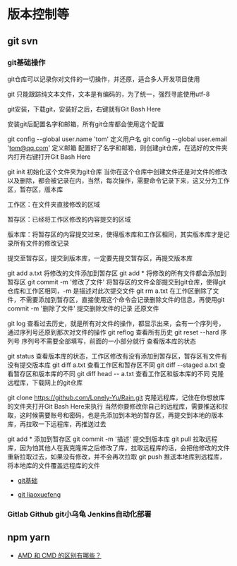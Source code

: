 # 版本控制等

## git svn

### git基础操作

git仓库可以记录你对文件的一切操作，并还原，适合多人开发项目使用

git 只能跟踪纯文本文件，文本是有编码的，为了统一，强烈寻底使用utf-8

git安装，下载git，安装好之后，右键就有Git Bash Here

安装git后配置名字和邮箱，所有git仓库都会使用这个配置

git config --global user.name 'tom' 定义用户名
git config --global user.email 'tom@qq.com' 定义邮箱
配置好了名字和邮箱，则创建git仓库，在选好的文件夹内打开右键打开Git Bash Here

git init 初始化这个文件夹为git仓库
当你在这个仓库中创建文件还是对文件的修改以及删除，都会被记录在内，当然，每次操作，需要命令记录下来，这又分为工作区，暂存区，版本库

工作区：在文件夹直接修改的区域

暂存区：已经将工作区修改的内容提交的区域

版本库：将暂存区的内容提交过来，使得版本库和工作区相同，其实版本库才是记录所有文件的修改记录

提交至暂存区，提交到版本库，一定要先提交暂存区，再提交版本库

git add a.txt 将修改的文件添加到暂存区
git add * 将修改的所有文件都会添加到暂存区
git commit -m '修改了文件' 将暂存区的文件全部提交到git仓库，使得git仓库和工作区相同，-m 是描述对此次提交文件
git rm a.txt 在工作区删除了文件，不需要添加到暂存区，直接使用这个命令会记录删除文件的信息，再使用git commit -m '删除了文件' 提交删除文件的记录
还原文件

git log 查看过去历史，就是所有对文件的操作，都显示出来，会有一个序列号，通过序列号还原到那次对文件的操作
git reflog 查看所有历史
git reset --hard 序列号 序列号不需要全部填写，前面的一小部分就行
查看版本库的状态

git status 查看版本库的状态，工作区修改有没有添加到暂存区，暂存区有文件有没有提交版本库
git diff a.txt 查看工作区和暂存区不同
git diff --staged a.txt 查看暂存区和版本库的不同
git diff head -- a.txt 查看工作区和版本库的不同
克隆远程库，下载网上的git仓库

git clone https://github.com/Lonely-Yu/Rain.git 克隆远程库，记住在你想放库的文件夹打开Git Bash Here来执行
当然你要修改你自己的远程库，需要推送和拉取，这时候需要账号和密码，也是先添加到本地的暂存区，再提交到本地的版本库，再拉取一下远程库，再推送过去

git add * 添加到暂存区
git commit -m '描述' 提交到版本库
git pull 拉取远程库，因为怕其他人在我克隆库之后修改了库，拉取远程库的话，会把他修改的文件重新拉取过去，如果没有修改，并不会再次拉取
git push 推送本地库到远程库，将本地库的文件覆盖远程库的文件

- [git基础](http://rogerdudler.github.io/git-guide/index.zh.html)

- [git liaoxuefeng](https://www.liaoxuefeng.com/wiki/896043488029600)

### Gitlab Github git小乌龟 Jenkins自动化部署

## npm yarn

- [AMD 和 CMD 的区别有哪些？](https://www.zhihu.com/question/20351507)